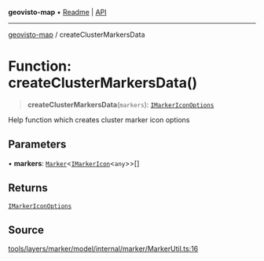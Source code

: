 **geovisto-map** • [Readme](../README.md) \| [API](../globals.md)

***

[geovisto-map](../README.md) / createClusterMarkersData

# Function: createClusterMarkersData()

> **createClusterMarkersData**(`markers`): [`IMarkerIconOptions`](../type-aliases/IMarkerIconOptions.md)

Help function which creates cluster marker icon options

## Parameters

• **markers**: [`Marker`](../classes/Marker.md)\<[`IMarkerIcon`](../interfaces/IMarkerIcon.md)\<`any`\>\>[]

## Returns

[`IMarkerIconOptions`](../type-aliases/IMarkerIconOptions.md)

## Source

[tools/layers/marker/model/internal/marker/MarkerUtil.ts:16](https://github.com/geovisto/geovisto-map/blob/5ee2cb5d45c19062fc8fc6beefa2848c076518b6/src/tools/layers/marker/model/internal/marker/MarkerUtil.ts#L16)
